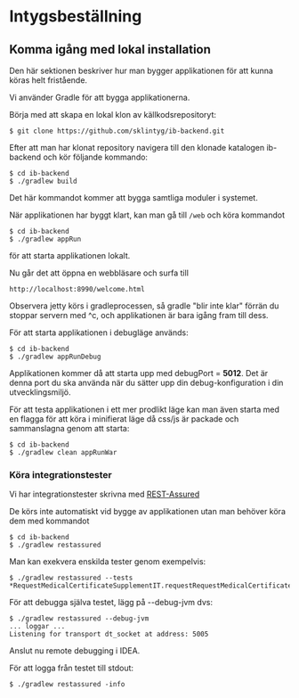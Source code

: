 # Intygsbeställning

## Komma igång med lokal installation
Den här sektionen beskriver hur man bygger applikationen för att kunna köras helt fristående.

Vi använder Gradle för att bygga applikationerna.

Börja med att skapa en lokal klon av källkodsrepositoryt:

    $ git clone https://github.com/sklintyg/ib-backend.git

Efter att man har klonat repository navigera till den klonade katalogen ib-backend och kör följande kommando:

    $ cd ib-backend
    $ ./gradlew build

Det här kommandot kommer att bygga samtliga moduler i systemet. 

När applikationen har byggt klart, kan man gå till `/web` och köra kommandot

    $ cd ib-backend
    $ ./gradlew appRun

för att starta applikationen lokalt.

Nu går det att öppna en webbläsare och surfa till 

    http://localhost:8990/welcome.html 

Observera jetty körs i gradleprocessen, så gradle "blir inte klar" förrän du stoppar servern med ^c, och applikationen är bara igång fram till dess.

För att starta applikationen i debugläge används:

    $ cd ib-backend
    $ ./gradlew appRunDebug
    
Applikationen kommer då att starta upp med debugPort = **5012**. Det är denna port du ska använda när du sätter upp din 
debug-konfiguration i din utvecklingsmiljö.

För att testa applikationen i ett mer prodlikt läge kan man även starta med en flagga för att köra i minifierat läge då css/js är packade och sammanslagna genom att starta:

    $ cd ib-backend
    $ ./gradlew clean appRunWar 

### Köra integrationstester
Vi har integrationstester skrivna med [REST-Assured](https://github.com/jayway/rest-assured)

De körs inte automatiskt vid bygge av applikationen utan man behöver köra dem med kommandot

    $ cd ib-backend
    $ ./gradlew restassured
    
Man kan exekvera enskilda tester genom exempelvis:

    $ ./gradlew restassured --tests *RequestMedicalCertificateSupplementIT.requestRequestMedicalCertificateSupplementWorks
    
För att debugga själva testet, lägg på --debug-jvm dvs:

    $ ./gradlew restassured --debug-jvm
    ... loggar ...
    Listening for transport dt_socket at address: 5005

Anslut nu remote debugging i IDEA.

För att logga från testet till stdout:

    $ ./gradlew restassured -info
